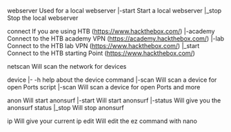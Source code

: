 webserver       Used for a local webserver
  |-start       Start a local webserver
  |_stop        Stop the local webserver

connect         If you are using HTB (https://www.hackthebox.com/)
  |-academy     Connect to the HTB academy VPN (https://academy.hackthebox.com/)
  |-lab         Connect to the HTB lab VPN (https://www.hackthebox.com/)
  |_start       Connect to the HTB starting Point (https://www.hackthebox.com/)

netscan         Will scan the network for devices

device
  |- -h         help about the device command
  |-scan        Will scan a device for open Ports
script
  |-scan        Will scan a device for open Ports and more

anon            Will start anonsurf
  |-start       Will start anonsurf
  |-status      Will give you the anonsurf status
  |_stop        Will stop anonsurf

ip              Will give your current ip
edit            Will edit the ez command with nano
